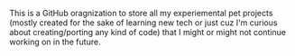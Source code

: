 This is a GitHub oragnization to store all my experiemental pet projects (mostly created for the sake of learning new tech or just cuz I'm curious about creating/porting any kind of code) that I might or might not continue working on in the future.
